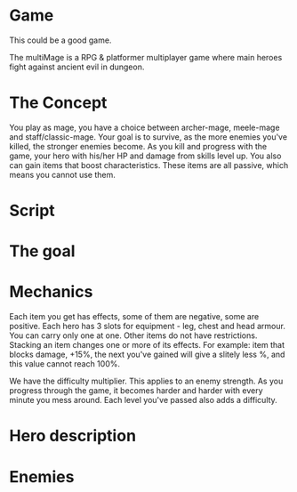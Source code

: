 # Game
This could be a good game.

The multiMage is a RPG & platformer multiplayer game where main heroes fight 
against ancient evil in dungeon.

# The Concept
You play as mage, you have a choice between archer-mage, meele-mage and 
staff/classic-mage. Your goal is to survive, as the more enemies you've killed,
the stronger enemies become. As you kill and progress with the game, your hero 
with his/her HP and damage from skills level up. You also can gain items that
boost characteristics. These items are all passive, which means you cannot use them.

# Script

# The goal

# Mechanics
Each item you get has effects, some of them are negative, some are positive.
Each hero has 3 slots for equipment - leg, chest and head armour. 
You can carry only one at one.
Other items do not have restrictions. 
Stacking an item changes one or more of its effects.
For example: item that blocks damage, +15%, the next you've gained will give a 
slitely less %, and this value cannot reach 100%.

We have the difficulty multiplier. This applies to an enemy strength.
As you progress through the game, it becomes harder and harder with every minute you mess around.
Each level you've passed also adds a difficulty.

# Hero description

# Enemies



